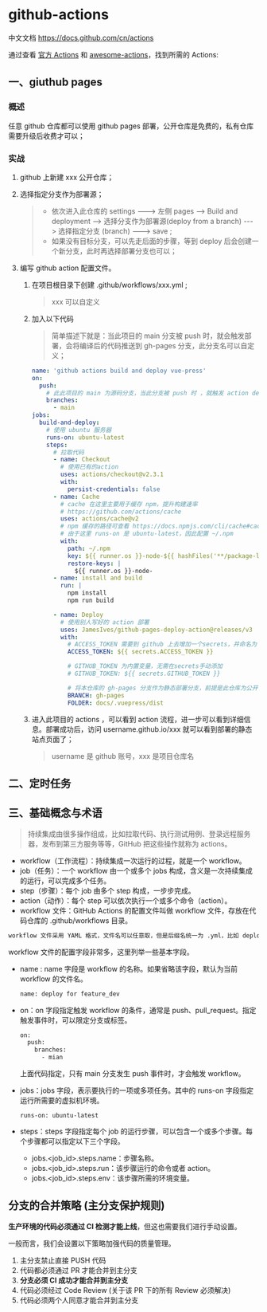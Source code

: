 # github-actions 

中文文档  https://docs.github.com/cn/actions

通过查看 [官方 Actions](https://link.juejin.cn/?target=https://github.com/marketplace?type=actions) 和 [awesome-actions](https://link.juejin.cn/?target=https://github.com/sdras/awesome-actions)，找到所需的 Actions:



## 一、giuthub pages

### 概述

任意 github 仓库都可以使用 github pages 部署，公开仓库是免费的，私有仓库需要升级后收费才可以；

### 实战

1. github 上新建 xxx 公开仓库；

2. 选择指定分支作为部署源；

   > - 依次进入此仓库的 settings ---> 左侧 pages --> Build and deployment --> 选择分支作为部署源(deploy from a branch) ---> 选择指定分支 (branch) ---> save ; 
   > - 如果没有目标分支，可以先走后面的步骤，等到 deploy 后会创建一个新分支，此时再选择部署分支也可以；

3. 编写 github action 配置文件。

   1. 在项目根目录下创建 .github/workflows/xxx.yml ; 

      > xxx 可以自定义

   2. 加入以下代码

      > 简单描述下就是：当此项目的 main 分支被 push 时，就会触发部署，会将编译后的代码推送到 gh-pages 分支，此分支名可以自定义；

      ```yml
      name: 'github actions build and deploy vue-press'
      on:
        push:
          # 此此项目的 main 为源码分支，当此分支被 push 时 ，就触发 action deploy
          branches:
            - main
      jobs:
        build-and-deploy:
          # 使用 ubuntu 服务器
          runs-on: ubuntu-latest
          steps:
            # 拉取代码
            - name: Checkout
              # 使用已有的action
              uses: actions/checkout@v2.3.1
              with:
                persist-credentials: false
            - name: Cache
              # cache 在这里主要用于缓存 npm，提升构建速率
              # https://github.com/actions/cache
              uses: actions/cache@v2
              # npm 缓存的路径可查看 https://docs.npmjs.com/cli/cache#cache
              # 由于这里 runs-on 是 ubuntu-latest，因此配置 ~/.npm
              with:
                path: ~/.npm
                key: ${{ runner.os }}-node-${{ hashFiles('**/package-lock.json') }}
                restore-keys: |
                  ${{ runner.os }}-node-
            - name: install and build
              run: |
                npm install
                npm run build
      
            - name: Deploy
              # 使用别人写好的 action 部署
              uses: JamesIves/github-pages-deploy-action@releases/v3
              with:
                # ACCESS_TOKEN 需要到 github 上去增加一个secrets，并命名为 ACCESS_TOKEN
                ACCESS_TOKEN: ${{ secrets.ACCESS_TOKEN }}
      
                # GITHUB_TOKEN 为内置变量，无需在secrets手动添加
                # GITHUB_TOKEN: ${{ secrets.GITHUB_TOKEN }}
      
                # 将本仓库的 gh-pages 分支作为静态部署分支，前提是此仓库为公开仓库，私有仓库会收费，
                BRANCH: gh-pages
                FOLDER: docs/.vuepress/dist
      
      ```

   3. 进入此项目的 actions ，可以看到 action 流程，进一步可以看到详细信息。部署成功后，访问 username.github.io/xxx 就可以看到部署的静态站点页面了；

      > username 是 github 账号，xxx 是项目仓库名

## 二、定时任务



## 三、基础概念与术语

> 持续集成由很多操作组成，比如拉取代码、执行测试用例、登录远程服务器，发布到第三方服务等等，GitHub 把这些操作就称为 actions。

- workflow（工作流程）：持续集成一次运行的过程，就是一个 workflow。
- job（任务）：一个 workflow 由一个或多个 jobs 构成，含义是一次持续集成的运行，可以完成多个任务。
- step（步骤）：每个 job 由多个 step 构成，一步步完成。
- action（动作）：每个 step 可以依次执行一个或多个命令（action）。
- workflow 文件：GitHub Actions 的配置文件叫做 workflow 文件，存放在代码仓库的 .github/workflows 目录。

```sh
workflow 文件采用 YAML 格式，文件名可以任意取，但是后缀名统一为 .yml，比如 deploy.yml。一个库可以有多个 workflow 文件。GitHub 只要发现 .github/workflows 目录里面有 .yml 文件，就会自动运行该文件。
```

workflow 文件的配置字段非常多，这里列举一些基本字段。

- name : name 字段是 workflow 的名称。如果省略该字段，默认为当前 workflow 的文件名。

  ```sh
  name: deploy for feature_dev
  ```

- on：on 字段指定触发 workflow 的条件，通常是 push、pull_request。指定触发事件时，可以限定分支或标签。

  ```sh
  on:
    push:
      branches:
        - mian
  ```

  上面代码指定，只有 main 分支发生 push 事件时，才会触发 workflow。

- jobs：jobs 字段，表示要执行的一项或多项任务。其中的 runs-on 字段指定运行所需要的虚拟机环境。

  ```SH
  runs-on: ubuntu-latest
  ```

- steps：steps 字段指定每个 job 的运行步骤，可以包含一个或多个步骤。每个步骤都可以指定以下三个字段。
  - jobs.<job_id>.steps.name：步骤名称。
  - jobs.<job_id>.steps.run：该步骤运行的命令或者 action。
  - jobs.<job_id>.steps.env：该步骤所需的环境变量。



## 分支的合并策略 (主分支保护规则)

**生产环境的代码必须通过 CI 检测才能上线**，但这也需要我们进行手动设置。

一般而言，我们会设置以下策略加强代码的质量管理。

1. 主分支禁止直接 PUSH 代码
2. 代码都必须通过 PR 才能合并到主分支
3. **分支必须 CI 成功才能合并到主分支**
4. 代码必须经过 Code Review (关于该 PR 下的所有 Review 必须解决)
5. 代码必须两个人同意才能合并到主分支


















































